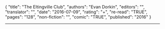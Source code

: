 {
"title": "The Eltingville Club",
"authors": "Evan Dorkin",
"editors": "",
"translator": "",
"date": "2016-07-09",
"rating": "+",
"re-read": "TRUE",
"pages": "128",
"non-fiction": "",
"comic": "TRUE",
"published": "2016"
}

---
